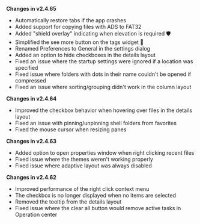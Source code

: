 **Changes in v2.4.65**

- Automatically restore tabs if the app crashes
- Added support for copying files with ADS to FAT32
- Added "shield overlay" indicating when elevation is required 🛡️
- Simplified the see more button on the tags widget 👀
- Renamed Preferences to General in the settings dialog
- Added an option to hide checkboxes in the details layout
- Fixed an issue where the startup settings were ignored if a location was specified
- Fixed issue where folders with dots in their name couldn't be opened if compressed
- Fixed an issue where sorting/grouping didn't work in the column layout

**Changes in v2.4.64**

- Improved the checkbox behavior when hovering over files in the details layout
- Fixed an issue with pinning/unpinning shell folders from favorites
- Fixed the mouse cursor when resizing panes

**Changes in v2.4.63**

- Added option to open properties window when right clicking recent files
- Fixed issue where the themes weren't working properly
- Fixed issue where adaptive layout was always disabled

**Changes in v2.4.62**

- Improved performance of the right click context menu
- The checkbox is no longer displayed when no items are selected
- Removed the tooltip from the details layout
- Fixed issue where the clear all button would remove active tasks in Operation center
